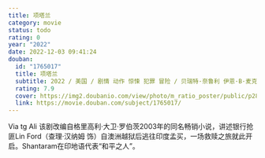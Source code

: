 ```yaml
---
title: 项塔兰
category: movie
status: todo
rating: 0
year: "2022"
date: 2022-12-03 09:41:24
douban:
  id: "1765017"
  title: 项塔兰
  subtitle: 2022 / 美国 / 剧情 动作 惊悚 犯罪 冒险 / 贝瑞特·奈鲁利 伊恩·B·麦克唐纳 布朗温·休斯 / 查理·汉纳姆 舒巴姆·沙拉夫
  rating: 7.9
  cover: https://img2.doubanio.com/view/photo/m_ratio_poster/public/p2880371163.jpg
  link: https://movie.douban.com/subject/1765017/
---
```


Via tg Ali 该剧改编自格里高利·大卫·罗伯茨2003年的同名畅销小说，讲述银行抢匪Lin Ford（查理·汉纳姆 饰）自澳洲越狱后逃往印度孟买，一场救赎之旅就此开启。Shantaram在印地语代表“和平之人”。

